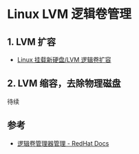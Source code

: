 # Linux LVM 逻辑卷管理


## 1. LVM 扩容

- [Linux 挂载新硬盘/LVM 逻辑卷扩容](https://www.cnblogs.com/kirito-c/p/11938024.html)

## 2. LVM 缩容，去除物理磁盘

待续

## 参考

- [逻辑卷管理器管理 - RedHat Docs](https://access.redhat.com/documentation/zh-cn/red_hat_enterprise_linux/7/html/logical_volume_manager_administration/lvm_overview)